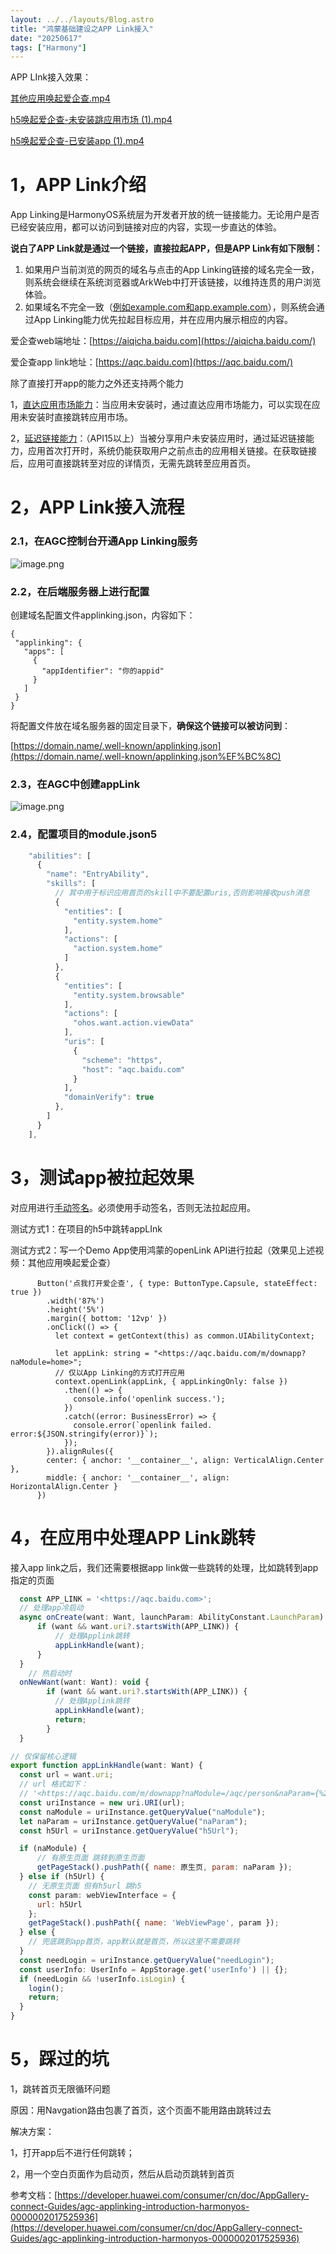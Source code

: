 ```yaml
---
layout: ../../layouts/Blog.astro
title: "鸿蒙基础建设之APP Link接入"
date: "20250617"
tags: ["Harmony"]
---
```


APP LInk接入效果：

[其他应用唤起爱企查.mp4](/video/other.mp4)

[h5唤起爱企查-未安装跳应用市场 (1).mp4](/video/h5%E5%94%A4%E8%B5%B7%E7%88%B1%E4%BC%81%E6%9F%A5-%E6%9C%AA%E5%AE%89%E8%A3%85%E8%B7%B3%E5%BA%94%E7%94%A8%E5%B8%82%E5%9C%BA_(1).mp4)

[h5唤起爱企查-已安装app (1).mp4](/video/h5%E5%94%A4%E8%B5%B7%E7%88%B1%E4%BC%81%E6%9F%A5-%E5%B7%B2%E5%AE%89%E8%A3%85app_(1).mp4)

# 1，APP Link介绍

App Linking是HarmonyOS系统层为开发者开放的统一链接能力。无论用户是否已经安装应用，都可以访问到链接对应的内容，实现一步直达的体验。

**说白了APP Link就是通过一个链接，直接拉起APP，但是APP Link有如下限制：**

1. 如果用户当前浏览的网页的域名与点击的App Linking链接的域名完全一致，则系统会继续在系统浏览器或ArkWeb中打开该链接，以维持连贯的用户浏览体验。
2. 如果域名不完全一致（[例如example.com和app.example.com](http://xn--example-ff6kt45e.xn--comapp-k76j.example.com/)），则系统会通过App Linking能力优先拉起目标应用，并在应用内展示相应的内容。

爱企查web端地址：[https://aiqicha.baidu.com](https://aiqicha.baidu.com/)

爱企查app link地址：[https://aqc.baidu.com](https://aqc.baidu.com/)

除了直接打开app的能力之外还支持两个能力

1，[直达应用市场能力](https://developer.huawei.com/consumer/cn/doc/AppGallery-connect-Guides/agc-applinking-appgallery-0000002236876696)：当应用未安装时，通过直达应用市场能力，可以实现在应用未安装时直接跳转应用市场。

2，[延迟链接能力](https://developer.huawei.com/consumer/cn/doc/AppGallery-connect-Guides/agc-applinking-deferredlink-0000002236716868)：（API15以上）当被分享用户未安装应用时，通过延迟链接能力，应用首次打开时，系统仍能获取用户之前点击的应用相关链接。在获取链接后，应用可直接跳转至对应的详情页，无需先跳转至应用首页。

# 2，APP Link接入流程

### 2.1，在AGC控制台开通App Linking服务

![image.png](harmony-applink/image.png)

### 2.2，在后端服务器上进行配置

创建域名配置文件applinking.json，内容如下：

```
{
 "applinking": {
   "apps": [
     {
       "appIdentifier": "你的appid"
     }
   ]
 }
}

```

将配置文件放在域名服务器的固定目录下，**确保这个链接可以被访问到**：

[https://domain.name/.well-known/applinking.json](https://domain.name/.well-known/applinking.json%EF%BC%8C)

### 2.3，在AGC中创建appLink

![image.png](harmony-applink/image%201.png)

### 2.4，配置项目的module.json5

```jsx
    "abilities": [
      {
        "name": "EntryAbility",
        "skills": [
          // 其中用于标识应用首页的skill中不要配置uris,否则影响接收push消息
          {
            "entities": [
              "entity.system.home"
            ],
            "actions": [
              "action.system.home"
            ]
          },
          {
            "entities": [
              "entity.system.browsable"
            ],
            "actions": [
              "ohos.want.action.viewData"
            ],
            "uris": [
              {
                "scheme": "https",
                "host": "aqc.baidu.com"
              }
            ],
            "domainVerify": true
          },
        ]
      }
    ],

```

# 3，测试app被拉起效果

对应用进行[手动签名](https://developer.huawei.com/consumer/cn/doc/harmonyos-guides/ide-signing#section297715173233)。必须使用手动签名，否则无法拉起应用。

测试方式1：在项目的h5中跳转appLInk

测试方式2：写一个Demo App使用鸿蒙的openLink API进行拉起（效果见上述视频：其他应用唤起爱企查）

```
      Button('点我打开爱企查', { type: ButtonType.Capsule, stateEffect: true })
        .width('87%')
        .height('5%')
        .margin({ bottom: '12vp' })
        .onClick(() => {
          let context = getContext(this) as common.UIAbilityContext;

          let appLink: string = "<https://aqc.baidu.com/m/downapp?naModule=home>";
          // 仅以App Linking的方式打开应用
          context.openLink(appLink, { appLinkingOnly: false })
            .then(() => {
              console.info('openlink success.');
            })
            .catch((error: BusinessError) => {
              console.error(`openlink failed. error:${JSON.stringify(error)}`);
            });
        }).alignRules({
        center: { anchor: '__container__', align: VerticalAlign.Center },
        middle: { anchor: '__container__', align: HorizontalAlign.Center }
      })

```

# 4，在应用中处理APP Link跳转

接入app link之后，我们还需要根据app link做一些跳转的处理，比如跳转到app指定的页面

```jsx
  const APP_LINK = '<https://aqc.baidu.com>';
  // 处理app冷启动
  async onCreate(want: Want, launchParam: AbilityConstant.LaunchParam): Promise<void> {
      if (want && want.uri?.startsWith(APP_LINK)) {
          // 处理Applink跳转
          appLinkHandle(want);
      }
  }
    // 热启动时
  onNewWant(want: Want): void {
        if (want && want.uri?.startsWith(APP_LINK)) {
          // 处理Applink跳转
          appLinkHandle(want);
          return;
        }
  }

```

```jsx
// 仅保留核心逻辑
export function appLinkHandle(want: Want) {
  const url = want.uri;
  // url 格式如下：
  // '<https://aqc.baidu.com/m/downapp?naModule=/aqc/person&naParam={%22personId%22:%22d8b80ae2201a5f40ec7bbb92f5f4a4dc%22}&h5Url=http%3A%2F%2F172.26.37.160%3A8977%2Fm%2Fperson%3FpersonId%3Dd8b80ae2201a5f40ec7bbb92f5f4a4dc&title=&fr=h5_xf_v2&channel=h5_xf_v2&isOpen=1&needLogin=1>';
  const uriInstance = new uri.URI(url);
  const naModule = uriInstance.getQueryValue("naModule");
  let naParam = uriInstance.getQueryValue("naParam");
  const h5Url = uriInstance.getQueryValue("h5Url");

  if (naModule) {
      // 有原生页面 跳转到原生页面
      getPageStack().pushPath({ name: 原生页, param: naParam });
  } else if (h5Url) {
    // 无原生页面 但有h5url 跳h5
    const param: webViewInterface = {
      url: h5Url
    };
    getPageStack().pushPath({ name: 'WebViewPage', param });
  } else {
    // 兜底跳到app首页，app默认就是首页，所以这里不需要跳转
  }
  const needLogin = uriInstance.getQueryValue("needLogin");
  const userInfo: UserInfo = AppStorage.get('userInfo') || {};
  if (needLogin && !userInfo.isLogin) {
    login();
    return;
  }
}

```

# 5，踩过的坑

1，跳转首页无限循环问题

原因：用Navgation路由包裹了首页，这个页面不能用路由跳转过去

解决方案：

1，打开app后不进行任何跳转；

2，用一个空白页面作为启动页，然后从启动页跳转到首页

参考文档：[https://developer.huawei.com/consumer/cn/doc/AppGallery-connect-Guides/agc-applinking-introduction-harmonyos-0000002017525936](https://developer.huawei.com/consumer/cn/doc/AppGallery-connect-Guides/agc-applinking-introduction-harmonyos-0000002017525936)